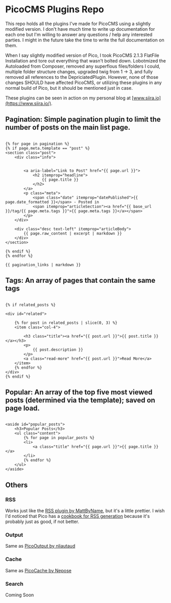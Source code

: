 # PicoCMS Plugins Repo

This repo holds all the plugins I've made for PicoCMS using a slightly modified version. I don't have much time to write up documentation for each one but I'm willing to answer any questions / help any interested parties. I might in the future take the time to write the full documentation on them.

When I say slightly modified version of Pico, I took PicoCMS 2.1.3 FlatFile Installation and tore out everything that wasn't bolted down. Lobotmized the Autoloaded from Composer, removed any superflous files/folders I could, multiple folder structure changes, upgraded twig from 1 -> 3, and fully removed all references to the DepriciatedPlugin. However, none of those changes SHOULD have affected PicoCMS, or utilizing these plugins in any normal build of Pico, but it should be mentioned just in case.

These plugins can be seen in action on my personal blog at [www.siira.io](https://www.siira.io/).

## Pagination: Simple pagination plugin to limit the number of posts on the main list page.
~~~twig

{% for page in pagination %}
{% if page.meta.template == "post" %}
<section class="post">
	<div class="info">


		<a aria-label="Link to Post" href="{{ page.url }}">
			<h2 itemprop="headline">
				{{ page.title }}
			</h2>
		</a>
		<p class="meta">
			<span class="date" itemprop="datePublished">{{ page.date_formatted }}</span> - Posted in
			<span itemprop="articleSection"><a href="{{ base_url }}/tag/{{ page.meta.tags }}">{{ page.meta.tags }}</a></span>
		</p>
	</div>

	<div class="desc text-left" itemprop="articleBody">
		{{ page.raw_content | excerpt | markdown }}
	</div>
</section>

{% endif %}
{% endfor %}

{{ pagination_links | markdown }}

~~~

## Tags: An array of pages that contain the same tags
~~~twig

{% if related_posts %}

<div id="related">

	{% for post in related_posts | slice(0, 3) %}
	<item class="col-4">

		<h3 class="title"><a href="{{ post.url }}">{{ post.title }}</a></h3>
		<p>
			{{ post.description }}
		</p>
		<a class="read-more" href="{{ post.url }}">Read More</a>
	</item>
	{% endfor %}
</div>
{% endif %}

~~~



## Popular: An array of the top five most viewed posts (determined via the template); saved on page load.
~~~twig

<aside id="popular_posts">
	<h3>Popular Posts</h3>
	<ul class="content">
		{% for page in popular_posts %}
		<li>
			<a class="title" href="{{ page.url }}">{{ page.title }}</a>
		</li>
		{% endfor %}
	</ul>
</aside>

~~~

## Others

### RSS

Works just like the [RSS plugin by MattByName](https://github.com/MattByName/Pico-RssMaker), but it's a little prettier. I wish I'd noticed that Pico has a [cookbook for RSS generation](http://picocms.org/cookbook/) because it's probably just as good, if not better.

### Output
Same as [PicoOutput by nliautaud](https://github.com/nliautaud/pico-output)

### Cache
Same as [PicoCache by Nepose](https://github.com/Nepose/pico_cache/)


### Search
Coming Soon